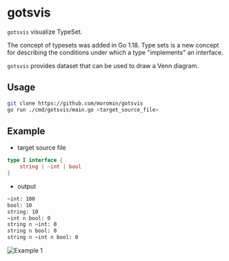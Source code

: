 # gotsvis
`gotsvis` visualize TypeSet.

The concept of typesets was added in Go 1.18.
Type sets is a new concept for describing the conditions under which a type "implements" an interface.

`gotsvis` provides dataset that can be used to draw a Venn diagram.

## Usage
```bash
git clone https://github.com/moromin/gotsvis
go run ./cmd/gotsvis/main.go <target_source_file>
```

## Example
- target source file
```go
type I interface {
	string | ~int | bool
}
```

- output
```bash
~int: 100
bool: 10
string: 10
~int ∩ bool: 0
string ∩ ~int: 0
string ∩ bool: 0
string ∩ ~int ∩ bool: 0
```

![Example 1](/image/vennjs_OR_exapmle.png)
